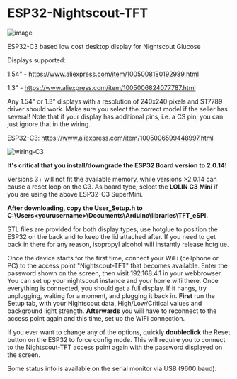 # ESP32-Nightscout-TFT
![image](https://github.com/user-attachments/assets/3c873dd6-202d-4296-86c1-1da339f6a62e)


ESP32-C3 based low cost desktop display for Nightscout Glucose

Displays supported:

1.54" - https://www.aliexpress.com/item/1005008180192989.html

1.3" - https://www.aliexpress.com/item/1005006824077787.html

Any 1.54" or 1.3" displays with a resolution of 240x240 pixels and ST7789 driver should work. Make sure you select the correct model if the seller has several!
Note that if your display has additional pins, i.e. a CS pin, you can just ignore that in the wiring.

ESP32-C3:
https://www.aliexpress.com/item/1005006599448997.html

![wiring-C3](https://github.com/user-attachments/assets/b0e42f97-5557-42ae-8414-6258b47b1f5d)

**It's critical that you install/downgrade the ESP32 Board version to 2.0.14!**

Versions 3+ will not fit the available memory, while versions >2.0.14 can cause a reset loop on the C3.
As board type, select the **LOLIN C3 Mini** if you are using the above ESP32-C3 SuperMini.

**After downloading, copy the User_Setup.h to C:\Users\<yourusername>\Documents\Arduino\libraries\TFT_eSPI.**

STL files are provided for both display types, use hotglue to position the ESP32 on the back and to keep the lid attached after.
If you need to get back in there for any reason, isopropyl alcohol will instantly release hotglue.

Once the device starts for the first time, connect your WiFi (cellphone or PC) to the access point "Nightscout-TFT" that becomes available. Enter the password shown on the screen, then visit 192.168.4.1 in your webbrowser. You can set up your nightscout instance and your home wifi there. Once everything is connected, you should get a full display. If it hangs, try unplugging, waiting for a moment, and plugging it back in.
**First** run the Setup tab, with your Nightscout data, High/Low/Critical values and background light strength.
**Afterwards** you will have to reconnect to the access point again and this time, set up the WiFi connection.

If you ever want to change any of the options, quickly **doubleclick** the Reset button on the ESP32 to force config mode. This will require you to connect to the Nightscout-TFT access point again with the password displayed on the screen.

Some status info is available on the serial monitor via USB (9600 baud).
